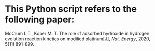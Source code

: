 # This Python script refers to the following paper:
McCrum I. T., Koper M. T. The role of adsorbed hydroxide in hydrogen evolution reaction kinetics on modified platinum[J], _Nat. Energy_, 2020, 5(11):891-899.
